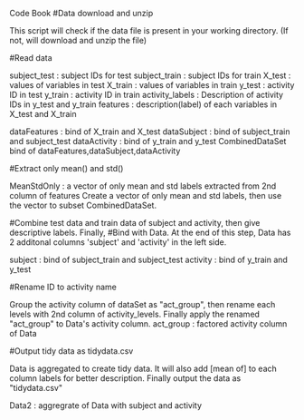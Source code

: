 Code Book
#Data download and unzip

This script will check if the data file is present in your working directory. (If not, will download and unzip the file)

#Read data

subject_test : subject IDs for test
subject_train : subject IDs for train
X_test : values of variables in test
X_train : values of variables in train
y_test : activity ID in test
y_train : activity ID in train
activity_labels : Description of activity IDs in y_test and y_train
features : description(label) of each variables in X_test and X_train

dataFeatures : bind of X_train and X_test
dataSubject : bind of subject_train and subject_test
dataActivity : bind of y_train and y_test
CombinedDataSet bind of dataFeatures,dataSubject,dataActivity

#Extract only mean() and std()

MeanStdOnly : a vector of only mean and std labels extracted from 2nd column of features
Create a vector of only mean and std labels, then use the vector to subset CombinedDataSet.

#Combine test data and train data of subject and activity, then give descriptive labels. Finally, 
#Bind with Data. At the end of this step, Data has 2 additonal columns 'subject' and 'activity' in the left side.

subject : bind of subject_train and subject_test
activity : bind of y_train and y_test

#Rename ID to activity name

Group the activity column of dataSet as "act_group", then rename each levels with 2nd column of activity_levels. Finally apply the renamed "act_group" to Data's activity column.
act_group : factored activity column of Data

#Output tidy data as tidydata.csv

Data is aggregated to create tidy data. It will also add [mean of] to each column labels for better description. Finally output the data as "tidydata.csv"

Data2 : aggregrate of Data with subject and activity
